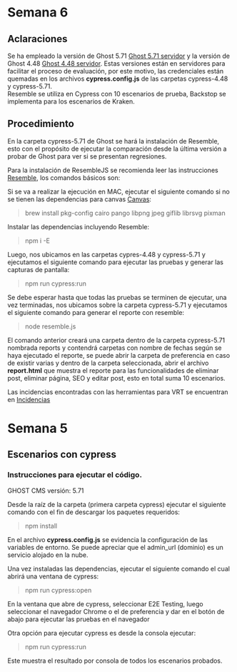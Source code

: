 # Semana 6

## Aclaraciones
Se ha empleado la versión de Ghost 5.71 [Ghost 5.71 servidor](https://ghost-test-e23.digitalpress.blog/ghost/#/signin) y la versión de Ghost 4.48 [Ghost 4.48 servidor](http://ec2-18-191-49-64.us-east-2.compute.amazonaws.com:2368/ghost/#/signin). Estas versiones están en servidores para facilitar el proceso de evaluación, por este motivo, las credenciales están quemadas en los archivos **cypress.config.js** de las carpetas cypress-4.48 y cypress-5.71.  
Resemble se utiliza en Cypress con 10 escenarios de prueba, Backstop se implementa para los escenarios de Kraken.

## Procedimiento

En la carpeta cypress-5.71 de Ghost se hará la instalación de Resemble, esto con el propósito de ejecutar la comparación desde la última versión a probar de Ghost para ver si se presentan regresiones.

Para la instalación de ResembleJS se recomienda leer las instrucciones
[Resemble](https://github.com/rsmbl/Resemble.js/blob/master/README.md), los comandos básicos son:

Si se va a realizar la ejecución en MAC, ejecutar el siguiente comando si no se tienen las dependencias para canvas [Canvas](https://www.npmjs.com/package/canvas):
> brew install pkg-config cairo pango libpng jpeg giflib librsvg pixman

Instalar las dependencias incluyendo Resemble:
>npm i -E

Luego, nos ubicamos en las carpetas cypres-4.48 y cypress-5.71 y ejecutamos el siguiente comando para ejecutar las pruebas y generar las capturas de pantalla:

>npm run cypress:run

Se debe esperar hasta que todas las pruebas se terminen de ejecutar, una vez terminadas, nos ubicamos sobre la carpeta cypress-5.71 y ejecutamos el siguiente comando para generar el reporte con resemble:

>node resemble.js

El comando anterior creará una carpeta dentro de la carpeta cypress-5.71 nombrada reports y contendrá carpetas con nombre de fechas según se haya ejecutado el reporte, se puede abrir la carpeta de preferencia en caso de existir varias y dentro de la carpeta seleccionada, abrir el archivo **report.html** que muestra el reporte para las funcionalidades de eliminar post, eliminar página, SEO y editar post, esto en total suma 10 escenarios. 

Las incidencias encontradas con las herramientas para VRT se encuentran en [Incidencias](https://github.com/hernandavidc/MISW4103_202315_TSDC/issues)


# Semana 5
## Escenarios con cypress

### Instrucciones para ejecutar el código.
GHOST CMS versión: 5.71

Desde la raíz de la carpeta (primera carpeta cypress) ejecutar el siguiente comando con el fin de descargar los paquetes requeridos:
> npm install

En el archivo **cypress.config.js** se evidencia la configuración de las variables de entorno. Se puede apreciar que el admin_url (dominio) es un servicio alojado en la nube.

Una vez instaladas las dependencias, ejecutar el siguiente comando el cual abrirá una ventana de cypress:
> npm run cypress:open

En la ventana que abre de cypress, seleccionar E2E Testing, luego seleccionar el navegador Chrome o el de preferencia y dar en el botón de abajo para ejecutar las pruebas en el navegador 

Otra opción para ejecutar cypress es desde la consola ejecutar:
> npm run cypress:run 

Este muestra el resultado por consola de todos los escenarios probados.
